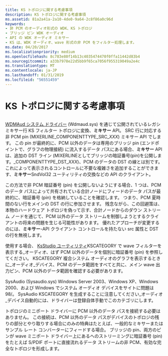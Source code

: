 ```yaml
---
title: KS トポロジに関する考慮事項
description: KS トポロジに関する考慮事項
ms.assetid: 81a2a41a-2a10-4de0-9a64-2c8f86a0c96d
keywords:
- 非 PCM のオーディオ形式の WDK、KS トポロジ
- ブリッジ ピン WDK オーディオ
- API の WDK オーディオ ミキサー
- KS は、WDK オーディオ、wave 形式の非 PCM をフィルター処理します。
ms.date: 04/20/2017
ms.localizationpriority: medium
ms.openlocfilehash: 8c783e80f14b13c4035474470f0ffa11442d83b4
ms.sourcegitcommit: a33b7978e22d5bb9f65ca7056f955319049a2e4c
ms.translationtype: MT
ms.contentlocale: ja-JP
ms.lasthandoff: 01/31/2019
ms.locfileid: "56551459"
---
```

# <a name="ks-topology-considerations"></a>KS トポロジに関する考慮事項


## <span id="ks_topology_considerations"></span><span id="KS_TOPOLOGY_CONSIDERATIONS"></span>


[WDMAud システム ドライバー](user-mode-wdm-audio-components.md#wdmaud_system_driver) (Wdmaud.sys) を通じて公開されているレガシ ミキサー行 KS フィルター トポロジに変換、**ミキサー** API。 SRC 行に対応する非 PCM pin (MIXERLINE\_COMPONENTTYPE\_SRC\_*XXX*) ミキサー API でします。 この pin が最終的に、PCM 以外のデータは専用のブリッジ pin (エンドポイントで、グラフの物理接続) に流入するデータ パスにある場合、**ミキサー** API は、追加の DST ライン (MIXERLINEとしてブリッジの暗証番号(pin)を公開します。\_COMPONENTTYPE\_DST\_*XXX*)、PCM のデータの DST の線とは別です。 これによって表示されるコントロールに不要な複雑さを追加することができます、**ミキサー**SndVol32 ユーティリティの交換などの API のクライアント。

この方法で非 PCM 暗証番号 (pin) を公開しないようにする場合、1 つは、PCM のデータ パスによって共有されている合計ノードにフィードのデータ パスが最終的に、暗証番号 (pin) を格納していることを確認します。 つまり、PCM 夏時間のない行をメインの DST の行に参加させます。 残念ながら、この回避策は、本物のハードウェア トポロジを偽って示す、合計ノードからのダウン ストリーム ノードを通じて、PCM 以外のデータ ストリームを制御しようとするクライアントの将来の問題を生じる可能性があります。 優れたアプローチが変更するのには、**ミキサー**-API クライアント コントロールを持たない src 属性と DST の行を無視します。

使用する場合、 [KsStudio ユーティリティ](ksstudio-utility.md)KSCATEGORY で wave フィルターを表示する\_オーディオ、はず PCM 以外のデータを個別に暗証番号 (pin) を参照してください。 KSCATEGORY 複合システム オーディオのグラフを表示するときに\_オーディオ\_デバイス、PCM のデータ範囲をすべてと共に、メイン wave 出力ピン、PCM 以外のデータ範囲を確認する必要があります。

SysAudio (Sysaudio.sys) Windows Server 2003、Windows XP、Windows 2000、および Windows でシステム オーディオ デバイスをサイトに問題は 98/。 SysAudio KSCATEGORY を生成することに注意してください\_オーディオ\_デバイス自動的には、ドライバーは登録自体手動でこのカテゴリにします。

トポロジのミニポート ドライバーに PCM 以外のデータ パスを接続する必要はありません。 この接続は、PCM 以外のデータ パスがデバイスのトポロジの残りの部分とやり取りする場合にのみの特典はたとえば、一般的なミキサーまたはサンプル レート コンバーターにフィードする場合。 ブリッジの pin、両方のピンが wave ミニポート ドライバー上にあるへのストリーミングに暗証番号 (pin) をたとえば S/PDIF ポートに直接流れるデータ ストリームの非 PCM、有効な完全なトポロジを形成します。

 

 




